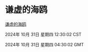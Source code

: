# 谦虚的海鸥
[谦虚的海鸥](http://219.139.197.74:56308/qxdho/course/base/hotlink/index.php)

2024年 10月 31日 星期四 12:30:02 CST

2024年 10月 31日 星期四 04:30:02 GMT
